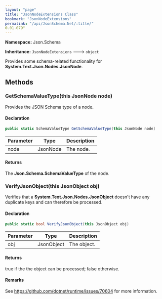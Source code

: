 ```yaml
---
layout: "page"
title: "JsonNodeExtensions Class"
bookmark: "JsonNodeExtensions"
permalink: "/api/JsonSchema.Net/:title/"
0.01.079"
---
```

**Namespace:** Json.Schema

**Inheritance:**
`JsonNodeExtensions`
 🡒 
`object`

Provides some schema-related functionality for **System.Text.Json.Nodes.JsonNode**.

## Methods

### GetSchemaValueType(this JsonNode node)

Provides the JSON Schema type of a node.

#### Declaration

```c#
public static SchemaValueType GetSchemaValueType(this JsonNode node)
```

| Parameter | Type | Description |
|---|---|---|
| node | JsonNode | The node. |


#### Returns

The **Json.Schema.SchemaValueType** of the node.

### VerifyJsonObject(this JsonObject obj)

Verifies that a **System.Text.Json.Nodes.JsonObject** doesn't have any duplicate keys and can
therefore be processed.

#### Declaration

```c#
public static bool VerifyJsonObject(this JsonObject obj)
```

| Parameter | Type | Description |
|---|---|---|
| obj | JsonObject | The object. |


#### Returns

true if the the object can be processed; false otherwise.

#### Remarks

See https://github.com/dotnet/runtime/issues/70604 for more information.

